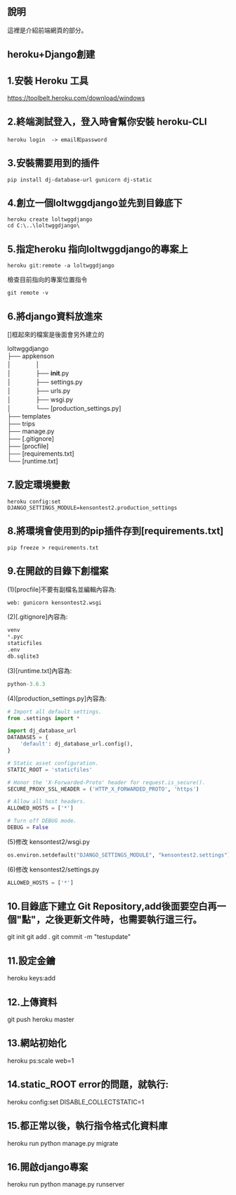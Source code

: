 ## 說明 ##
這裡是介紹前端網頁的部分。

## heroku+Django創建 ##

## 1.安裝 Heroku 工具
https://toolbelt.heroku.com/download/windows

## 2.終端測試登入，登入時會幫你安裝 heroku-CLI  
```command
heroku login  -> email和password
```
## 3.安裝需要用到的插件  
```command
pip install dj-database-url gunicorn dj-static
```
## 4.創立一個loltwggdjango並先到目錄底下
```command
heroku create loltwggdjango
cd C:\..\loltwggdjango\
```
## 5.指定heroku 指向loltwggdjango的專案上
```command
heroku git:remote -a loltwggdjango
```
檢查目前指向的專案位置指令
```command
git remote -v
```
## 6.將django資料放進來

[]框起來的檔案是後面會另外建立的

loltwggdjango  
    ├── appkenson  
    │　　　　│   
    │　　　　├── __init__.py  
    │　　　　├── settings.py  
    │　　　　├── urls.py  
    │　　　　├── wsgi.py  
    │　　　　└── [production_settings.py]  
    ├── templates  
    ├── trips  
    ├── manage.py  
    ├── [.gitignore]  
    ├── [procfile]  
    ├── [requirements.txt]  
    └── [runtime.txt]  

## 7.設定環境變數
```linux
heroku config:set DJANGO_SETTINGS_MODULE=kensontest2.production_settings
```
## 8.將環境會使用到的pip插件存到[requirements.txt]
```linux
pip freeze > requirements.txt
```
## 9.在開啟的目錄下創檔案
(1)[procfile]不要有副檔名並編輯內容為:  
```python
web: gunicorn kensontest2.wsgi
```
(2)[.gitignore]內容為:  
```python
venv
*.pyc
staticfiles
.env
db.sqlite3
```
(3)[runtime.txt]內容為:
```python
python-3.6.3
```
(4)[production_settings.py]內容為:
```python
# Import all default settings.
from .settings import *

import dj_database_url
DATABASES = {
    'default': dj_database_url.config(),
}

# Static asset configuration.
STATIC_ROOT = 'staticfiles'

# Honor the 'X-Forwarded-Proto' header for request.is_secure().
SECURE_PROXY_SSL_HEADER = ('HTTP_X_FORWARDED_PROTO', 'https')

# Allow all host headers.
ALLOWED_HOSTS = ['*']

# Turn off DEBUG mode.
DEBUG = False
```
(5)修改 kensontest2/wsgi.py
```python
os.environ.setdefault("DJANGO_SETTINGS_MODULE", "kensontest2.settings")
```
(6)修改 kensontest2/settings.py
```python
ALLOWED_HOSTS = ['*']
```


## 10.目錄底下建立 Git Repository,add後面要空白再一個"點"，之後更新文件時，也需要執行這三行。
git init
git add .
git commit -m "testupdate"

## 11.設定金鑰
heroku keys:add

## 12.上傳資料
git push heroku master

## 13.網站初始化
heroku ps:scale web=1

## 14.static_ROOT error的問題，就執行:
heroku config:set DISABLE_COLLECTSTATIC=1

## 15.都正常以後，執行指令格式化資料庫
heroku run python manage.py migrate

## 16.開啟django專案
heroku run python manage.py runserver